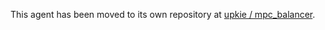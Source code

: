 This agent has been moved to its own repository at [upkie / mpc\_balancer](https://github.com/upkie/mpc_balancer).
